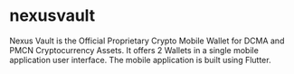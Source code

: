 # nexusvault
Nexus Vault is the Official Proprietary Crypto Mobile Wallet for DCMA and PMCN Cryptocurrency Assets. It offers 2 Wallets in a single mobile application user interface. The mobile application is built using Flutter.
